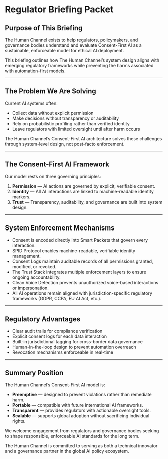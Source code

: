 # Regulator Briefing Packet

## Purpose of This Briefing

The Human Channel exists to help regulators, policymakers, and governance bodies understand and evaluate Consent-First AI as a sustainable, enforceable model for ethical AI deployment.

This briefing outlines how The Human Channel’s system design aligns with emerging regulatory frameworks while preventing the harms associated with automation-first models.

---

## The Problem We Are Solving

Current AI systems often:

- Collect data without explicit permission
- Make decisions without transparency or auditability
- Rely on probabilistic profiling rather than verified identity
- Leave regulators with limited oversight until after harm occurs

The Human Channel’s Consent-First AI architecture solves these challenges through system-level design, not post-facto enforcement.

---

## The Consent-First AI Framework

Our model rests on three governing principles:

1. **Permission** — AI actions are governed by explicit, verifiable consent.
2. **Identity** — All AI interactions are linked to machine-readable identity markers.
3. **Trust** — Transparency, auditability, and governance are built into system design.

---

## System Enforcement Mechanisms

- Consent is encoded directly into Smart Packets that govern every interaction.
- SPID Protocol enables machine-readable, verifiable identity management.
- Consent Logs maintain auditable records of all permissions granted, modified, or revoked.
- The Trust Stack integrates multiple enforcement layers to ensure ongoing accountability.
- Clean Voice Detection prevents unauthorized voice-based interactions or impersonation.
- All AI operations remain aligned with jurisdiction-specific regulatory frameworks (GDPR, CCPA, EU AI Act, etc.).

---

## Regulatory Advantages

- Clear audit trails for compliance verification
- Explicit consent logs for each data interaction
- Built-in jurisdictional tagging for cross-border data governance
- Human-in-the-loop design to prevent automation overreach
- Revocation mechanisms enforceable in real-time

---

## Summary Position

The Human Channel’s Consent-First AI model is:

- **Preemptive** — designed to prevent violations rather than remediate harm.
- **Portable** — compatible with future international AI frameworks.
- **Transparent** — provides regulators with actionable oversight tools.
- **Scalable** — supports global adoption without sacrificing individual rights.

We welcome engagement from regulators and governance bodies seeking to shape responsible, enforceable AI standards for the long term.

The Human Channel is committed to serving as both a technical innovator and a governance partner in the global AI policy ecosystem.
